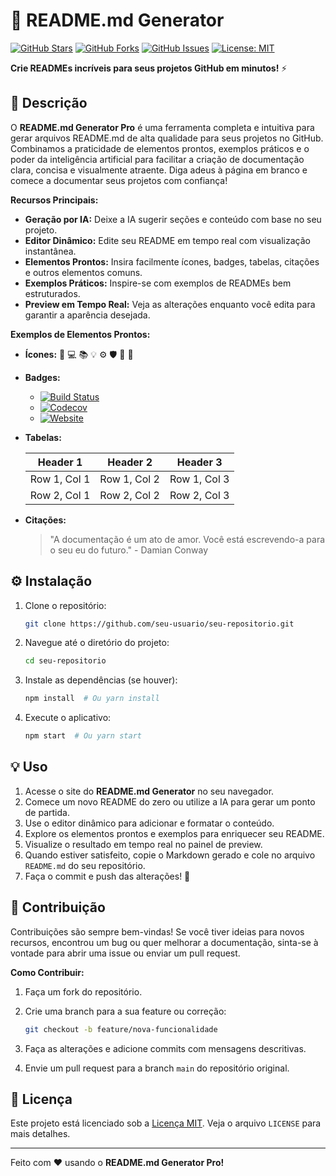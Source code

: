 # 🚀 README.md Generator

[![GitHub Stars](https://img.shields.io/github/stars/seu-usuario/seu-repositorio?style=social)](https://github.com/seu-usuario/seu-repositorio/stargazers)
[![GitHub Forks](https://img.shields.io/github/forks/seu-usuario/seu-repositorio?style=social)](https://github.com/seu-usuario/seu-repositorio/network/members)
[![GitHub Issues](https://img.shields.io/github/issues/seu-usuario/seu-repositorio)](https://github.com/seu-usuario/seu-repositorio/issues)
[![License: MIT](https://img.shields.io/badge/License-MIT-yellow.svg)](https://opensource.org/licenses/MIT)

**Crie READMEs incríveis para seus projetos GitHub em minutos!** ⚡️

## 📝 Descrição

O **README.md Generator Pro** é uma ferramenta completa e intuitiva para gerar arquivos README.md de alta qualidade para seus projetos no GitHub.  Combinamos a praticidade de elementos prontos, exemplos práticos e o poder da inteligência artificial para facilitar a criação de documentação clara, concisa e visualmente atraente.  Diga adeus à página em branco e comece a documentar seus projetos com confiança!

**Recursos Principais:**

*   **Geração por IA:** Deixe a IA sugerir seções e conteúdo com base no seu projeto.
*   **Editor Dinâmico:** Edite seu README em tempo real com visualização instantânea.
*   **Elementos Prontos:** Insira facilmente ícones, badges, tabelas, citações e outros elementos comuns.
*   **Exemplos Práticos:** Inspire-se com exemplos de READMEs bem estruturados.
*   **Preview em Tempo Real:** Veja as alterações enquanto você edita para garantir a aparência desejada.

**Exemplos de Elementos Prontos:**

*   **Ícones:** 🎨 💻 📚 💡 ⚙️ 🛡️ 🔑 📝
*   **Badges:**
    *   [![Build Status](https://img.shields.io/travis/seu-usuario/seu-repositorio.svg?branch=main)](https://travis-ci.com/seu-usuario/seu-repositorio)
    *   [![Codecov](https://img.shields.io/codecov/c/github/seu-usuario/seu-repositorio)](https://codecov.io/gh/seu-usuario/seu-repositorio)
    *   [![Website](https://img.shields.io/website?url=https%3A%2F%2Fwww.seusite.com)](https://www.seusite.com)
*   **Tabelas:**

    | Header 1 | Header 2 | Header 3 |
    | -------- | -------- | -------- |
    | Row 1, Col 1 | Row 1, Col 2 | Row 1, Col 3 |
    | Row 2, Col 1 | Row 2, Col 2 | Row 2, Col 3 |
*   **Citações:**

    > "A documentação é um ato de amor. Você está escrevendo-a para o seu eu do futuro." - Damian Conway

## ⚙️ Instalação

1.  Clone o repositório:

    ```bash
    git clone https://github.com/seu-usuario/seu-repositorio.git
    ```

2.  Navegue até o diretório do projeto:

    ```bash
    cd seu-repositorio
    ```

3.  Instale as dependências (se houver):

    ```bash
    npm install  # Ou yarn install
    ```

4.  Execute o aplicativo:

    ```bash
    npm start  # Ou yarn start
    ```

## 💡 Uso

1.  Acesse o site do **README.md Generator** no seu navegador.
2.  Comece um novo README do zero ou utilize a IA para gerar um ponto de partida.
3.  Use o editor dinâmico para adicionar e formatar o conteúdo.
4.  Explore os elementos prontos e exemplos para enriquecer seu README.
5.  Visualize o resultado em tempo real no painel de preview.
6.  Quando estiver satisfeito, copie o Markdown gerado e cole no arquivo `README.md` do seu repositório.
7.  Faça o commit e push das alterações! 🎉

## 🤝 Contribuição

Contribuições são sempre bem-vindas! Se você tiver ideias para novos recursos, encontrou um bug ou quer melhorar a documentação, sinta-se à vontade para abrir uma issue ou enviar um pull request.

**Como Contribuir:**

1.  Faça um fork do repositório.
2.  Crie uma branch para a sua feature ou correção:

    ```bash
    git checkout -b feature/nova-funcionalidade
    ```

3.  Faça as alterações e adicione commits com mensagens descritivas.
4.  Envie um pull request para a branch `main` do repositório original.

## 📝 Licença

Este projeto está licenciado sob a [Licença MIT](LICENSE). Veja o arquivo `LICENSE` para mais detalhes.

---

Feito com ❤️ usando o **README.md Generator Pro!**

